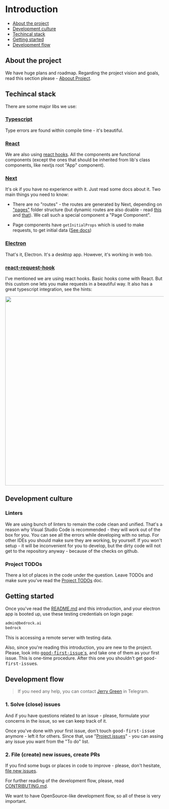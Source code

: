 # Introduction

- [About the project](#about-the-project)
- [Development culture](#development-culture)
- [Techincal stack](#techincal-stack)
- [Getting started](#getting-started)
- [Development flow](#development-flow)

## About the project

We have huge plans and roadmap. Regarding the project vision and goals, read this section please - [Aboout Project](/wiki/about-project.md).

## Techincal stack

There are some major libs we use:

### [Typescript](https://www.typescriptlang.org/)

Type errors are found within compile time - it's beautiful.

### [React](https://reactjs.org/)

We are also using [react hooks](https://reactjs.org/docs/hooks-reference.html). All the components are functional components (except the ones that should be inherited from lib's class components, like nextjs root "App" component).

### [Next](https://nextjs.org/)

It's ok if you have no experience with it. Just read some docs about it. Two main things you need to know:

- There are no "routes" - the routes are generated by Next, depending on ["pages"](https://github.com/prometheonsystems/bedrock-client2/tree/master/src/pages) folder structure (but dynamic routes are also doable - read [this](https://nextjs.org/learn/basics/create-dynamic-pages) and [that](https://nextjs.org/learn/basics/clean-urls-with-route-masking)). We call such a special component a "Page Component".

- Page components have `getInitialProps` which is used to make requests, to get initial data ([See docs](https://nextjs.org/learn/basics/fetching-data-for-pages))

### [Electron](https://electronjs.org/)

That's it, Electron. It's a desktop app. However, it's working in web too.

### [react-request-hook](https://github.com/schettino/react-request-hook)

I've mentioned we are using react hooks. Basic hooks come with React. But this custom one lets you make requests in a beautiful way. It also has a great typescript integration, see the hints:

<p align="center">
  <img src="https://raw.githubusercontent.com/schettino/react-request-hook/master/other/type-hint.png" width="599">
</p>

## Development culture

### Linters

We are using bunch of linters to remain the code clean and unified. That's a reason why Visual Studio Code is recommended - they will work out of the box for you. You can see all the errors while developing with no setup. For other IDEs you should make sure they are working, by yourself. If you won't setup - it will be inconvenient for you to develop, but the dirty code will not get to the repository anyway - because of the checks on github.

### Project TODOs

There a lot of places in the code under the question. Leave TODOs and make sure you've read the [Project TODOs](/wiki/todos.md) doc.

## Getting started

Once you've read the [README.md](/README.md) and this introduction, and your electron app is booted up, use these testing credentials on login page:

```txt
admin@bedrock.ai
bedrock
```

This is accessing a remote server with testing data.

Also, since you're reading this introduction, you are new to the project. Please, look into [<kbd>good-first-issue</kbd>`s](https://github.com/prometheonsystems/bedrock-client2/labels/good-first-issue), and take one of them as your first issue. This is one-time procedure. After this one you shouldn't get <kbd>good-first-issue</kbd>s.

## Development flow

> If you need any help, you can contact [Jerry Green](https://t.me/jerrygreen) in Telegram.

### 1. Solve (close) issues

And if you have questions related to an issue - please, formulate your concerns in the issue, so we can keep track of it.

Once you've done with your first issue, don't touch <kbd>good-first-issue</kbd> anymore - left it for others. Since that, use "[Project issues](https://github.com/prometheonsystems/bedrock-client2/projects/1?fullscreen=true)" - you can assing any issue you want from the "To do" list.

### 2. File (create) new issues, create PRs

If you find some bugs or places in code to improve - please, don't hesitate, [file new issues](https://github.com/prometheonsystems/bedrock-client2/issues/new).

For further reading of the development flow, please, read [CONTRIBUTING.md](/.github/CONTRIBUTING.md).

We want to have OpenSource-like development flow, so all of these is very important.
